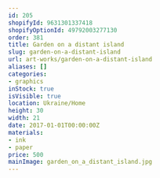 ```yaml
---
id: 205
shopifyId: 9631301337418
shopifyOptionId: 49792003277130
order: 381
title: Garden on a distant island
slug: garden-on-a-distant-island
url: art-works/garden-on-a-distant-island
aliases: []
categories:
- graphics
inStock: true
isVisible: true
location: Ukraine/Home
height: 30
width: 21
date: 2017-01-01T00:00:00Z
materials:
- ink
- paper
price: 500
mainImage: garden_on_a_distant_island.jpg
---
```

